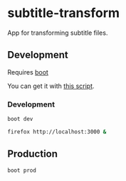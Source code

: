 # subtitle-transform

App for transforming subtitle files.

## Development ##

Requires [boot](https://github.com/boot-clj/boot)

You can get it with [this script](https://github.com/craigy/env/blob/master/boot-clj.sh).

### Development

```bash
boot dev
```

```bash
firefox http://localhost:3000 &
```

## Production ##

```bash
boot prod
```

